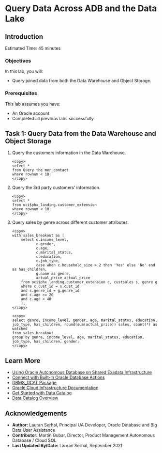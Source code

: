 # Query Data Across ADB and the Data Lake

## Introduction

Estimated Time: 45 minutes

### Objectives

In this lab, you will:
* Query joined data from both the Data Warehouse and Object Storage.

### Prerequisites

This lab assumes you have:
* An Oracle account
* Completed all previous labs successfully

## Task 1: Query Data from the Data Warehouse and Object Storage

1. Query the customers information in the Data Warehouse.

    ```
    <copy>
    select *
    from Query the mer_contact
    where rownum < 10;
    </copy>
    ```

2. Query the 3rd party customers' information.

    ```
    <copy>
    select *
    from oci$phx_landing.customer_extension
    where rownum < 10;
    </copy>
    ```

3.  Query sales by genre across different customer attributes.

    ```
    <copy>
    with sales_breakout as (
        select c.income_level,
               c.gender,
               c.age,
               c.marital_status,
               c.education,
               c.job_type,
               case when c.household_size > 2 then 'Yes' else 'No' end as has_children,
               g.name as genre,
               actual_price actual_price
        from oci$phx_landing.customer_extension c, custsales s, genre g
        where c.cust_id = s.cust_id
        and s.genre_id = g.genre_id
        and c.age >= 20
        and c.age < 40
        );
    </copy>
    ```

    ```
    <copy>
    select genre, income_level, gender, age, marital_status, education, job_type, has_children, round(sum(actual_price)) sales, count(*) as watched
    from sales_breakout
    group by genre, income_level, age, marital_status, education, job_type, has_children, gender;
    </copy>
    ```

## Learn More

* [Using Oracle Autonomous Database on Shared Exadata Infrastructure](https://docs.oracle.com/en/cloud/paas/autonomous-database/adbsa/index.html)
* [Connect with Built-in Oracle Database Actions](https://docs.oracle.com/en/cloud/paas/autonomous-database/adbsa/sql-developer-web.html#GUID-102845D9-6855-4944-8937-5C688939610F)
* [DBMS_DCAT Package](https://docs-uat.us.oracle.com/en/cloud/paas/exadata-express-cloud/adbst/ref-dbms_dcat-package.html#GUID-4D927F21-E856-437B-B42F-727A2C02BE8D)
* [Oracle Cloud Infrastructure Documentation](https://docs.cloud.oracle.com/en-us/iaas/Content/GSG/Concepts/baremetalintro.htm)
* [Get Started with Data Catalog](https://docs.oracle.com/en-us/iaas/data-catalog/using/index.htm)
* [Data Catalog Overview](https://docs.oracle.com/en-us/iaas/data-catalog/using/overview.htm)

## Acknowledgements
* **Author:** Lauran Serhal, Principal UA Developer, Oracle Database and Big Data User Assistance
* **Contributor:** Martin Gubar, Director, Product Management Autonomous Database / Cloud SQL    
* **Last Updated By/Date:** Lauran Serhal, September 2021
